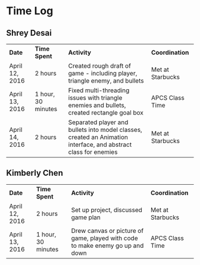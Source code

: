 # Time Log

## Shrey Desai

<table>
	<tr>
		<td><b>Date</b></td>
		<td><b>Time Spent</b></td>
		<td><b>Activity</b></td>
		<td><b>Coordination</b></td>
	</tr>
	<tr>
		<td>April 12, 2016</td>
		<td>2 hours</td>
		<td>Created rough draft of game - including player, triangle enemy, and bullets</td>
		<td>Met at Starbucks</td>
	</tr>
	<tr>
		<td>April 13, 2016</td>
		<td>1 hour, 30 minutes</td>
		<td>Fixed multi-threading issues with triangle enemies and bullets, created rectangle goal box</td>
		<td>APCS Class Time</td>
	</tr>
	<tr>
		<td>April 14, 2016</td>
		<td>2 hours</td>
		<td>Separated player and bullets into model classes, created an Animation interface, and abstract class for enemies</td>
		<td>Met at Starbucks</td>
	</tr>
</table>

## Kimberly Chen

<table>
	<tr>
		<td><b>Date</b></td>
		<td><b>Time Spent</b></td>
		<td><b>Activity</b></td>
		<td><b>Coordination</b></td>
	</tr>
	<tr>
		<td>April 12, 2016</td>
		<td>2 hours</td>
		<td>Set up project, discussed game plan</td>
		<td>Met at Starbucks</td>
	</tr>
	<tr>
		<td>April 13, 2016</td>
		<td>1 hour, 30 minutes</td>
		<td>Drew canvas or picture of game, played with code to make enemy go up and down</td>
		<td>APCS Class Time</td>
	</tr>

</table>
